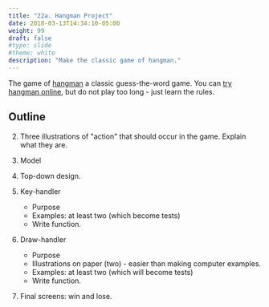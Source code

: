 ```yaml
---
title: "22a. Hangman Project"
date: 2018-03-13T14:34:10-05:00
weight: 99
draft: false
#type: slide
#theme: white
description: "Make the classic game of hangman."
---
```


The game of [hangman](https://en.wikipedia.org/wiki/Hangman_(game)) a
classic guess-the-word game.  You can [try hangman
online](http://www.playhangman.com), but do not play too long - just learn the rules.

## Outline

2. Three illustrations of "action" that should occur in the game. Explain what they are.
1. Model
3. Top-down design.
5. Key-handler

     * Purpose
     * Examples: at least two (which become tests)
     * Write function.
4. Draw-handler

     * Purpose
     * Illustrations on paper (two) - easier than making computer examples.
     * Examples: at least two (which will become tests)
     * Write function.
5. Final screens: win and lose.
